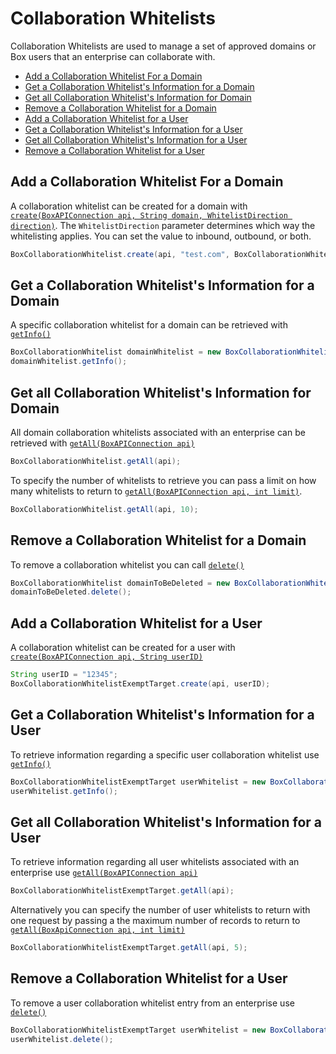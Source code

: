 Collaboration Whitelists
========================

Collaboration Whitelists are used to manage a set of approved domains or Box users that an enterprise
can collaborate with.

<!-- START doctoc generated TOC please keep comment here to allow auto update -->
<!-- DON'T EDIT THIS SECTION, INSTEAD RE-RUN doctoc TO UPDATE -->


- [Add a Collaboration Whitelist For a Domain](#add-a-collaboration-whitelist-for-a-domain)
- [Get a Collaboration Whitelist's Information for a Domain](#get-a-collaboration-whitelists-information-for-a-domain)
- [Get all Collaboration Whitelist's Information for Domain](#get-all-collaboration-whitelists-information-for-domain)
- [Remove a Collaboration Whitelist for a Domain](#remove-a-collaboration-whitelist-for-a-domain)
- [Add a Collaboration Whitelist for a User](#add-a-collaboration-whitelist-for-a-user)
- [Get a Collaboration Whitelist's Information for a User](#get-a-collaboration-whitelists-information-for-a-user)
- [Get all Collaboration Whitelist's Information for a User](#get-all-collaboration-whitelists-information-for-a-user)
- [Remove a Collaboration Whitelist for a User](#remove-a-collaboration-whitelist-for-a-user)

<!-- END doctoc generated TOC please keep comment here to allow auto update -->

Add a Collaboration Whitelist For a Domain
------------------------------------------

A collaboration whitelist can be created for a domain with
[`create(BoxAPIConnection api, String domain, WhitelistDirection direction)`][whitelist1].
The `WhitelistDirection` parameter determines which way the whitelisting
applies. You can set the value to inbound, outbound, or both.

```java
BoxCollaborationWhitelist.create(api, "test.com", BoxCollaborationWhitelist.WhitelistDirection.BOTH);
```

[whitelist1]: http://opensource.box.com/box-java-sdk/javadoc/com/box/sdk/BoxCollaborationWhitelist.html#create-com.box.sdk.BoxAPIConnection-java.lang.String-com.box.sdk.BoxCollaborationWhitelist.WhitelistDirection-

Get a Collaboration Whitelist's Information for a Domain
--------------------------------------------------------

A specific collaboration whitelist for a domain can be retrieved with
[`getInfo()`][getWhitelistInfo]

```java
BoxCollaborationWhitelist domainWhitelist = new BoxCollaborationWhitelist(api, "id");
domainWhitelist.getInfo();
```

[getWhitelistInfo]: http://opensource.box.com/box-java-sdk/javadoc/com/box/sdk/BoxCollaborationWhitelist.html#getInfo--

Get all Collaboration Whitelist's Information for Domain
--------------------------------------------------------

All domain collaboration whitelists associated with an enterprise can be
retrieved with [`getAll(BoxAPIConnection api)`][getAllWhitelists1]

```java
BoxCollaborationWhitelist.getAll(api);
```

To specify the number of whitelists to retrieve you can pass a limit on how
many whitelists to return to [`getAll(BoxAPIConnection api, int limit)`][getAllWhitelists2].

```java
BoxCollaborationWhitelist.getAll(api, 10);
```

[getAllWhitelists1]: http://opensource.box.com/box-java-sdk/javadoc/com/box/sdk/BoxCollaborationWhitelist.html#getAll-com.box.sdk.BoxAPIConnection-java.lang.String...-
[getAllWhitelists2]: http://opensource.box.com/box-java-sdk/javadoc/com/box/sdk/BoxCollaborationWhitelist.html#getAll-com.box.sdk.BoxAPIConnection-int-java.lang.String...-

Remove a Collaboration Whitelist for a Domain
---------------------------------------------

To remove a collaboration whitelist you can call [`delete()`][deleteWhitelist]

```java
BoxCollaborationWhitelist domainToBeDeleted = new BoxCollaborationWhitelist(api, "whitelist-id");
domainToBeDeleted.delete();
```

[deleteWhitelist]: http://opensource.box.com/box-java-sdk/javadoc/com/box/sdk/BoxCollaborationWhitelist.html#delete--

Add a Collaboration Whitelist for a User
----------------------------------------

A collaboration whitelist can be created for a user with
[`create(BoxAPIConnection api, String userID)`][createExempt]

```java
String userID = "12345";
BoxCollaborationWhitelistExemptTarget.create(api, userID);
```

[createExempt]: http://opensource.box.com/box-java-sdk/javadoc/com/box/sdk/BoxCollaborationWhitelistExemptTarget.html#create-com.box.sdk.BoxAPIConnection-java.lang.String-

Get a Collaboration Whitelist's Information for a User
------------------------------------------------------

To retrieve information regarding a specific user collaboration whitelist use
[`getInfo()`][getInfoExempt]

```java
BoxCollaborationWhitelistExemptTarget userWhitelist = new BoxCollaborationWhitelistExemptTarget(api, "whitelistID");
userWhitelist.getInfo();
```

[getInfoExempt]: http://opensource.box.com/box-java-sdk/javadoc/com/box/sdk/BoxCollaborationWhitelistExemptTarget.html#getInfo--

Get all Collaboration Whitelist's Information for a User
--------------------------------------------------------

To retrieve information regarding all user whitelists associated with an enterprise use
[`getAll(BoxAPIConnection api)`][getAllExempt1]

```java
BoxCollaborationWhitelistExemptTarget.getAll(api);
```

Alternatively you can specify the number of user whitelists to return with one
request by passing a the maximum number of records to return to
[`getAll(BoxApiConnection api, int limit)`][getAllExempt2]

```java
BoxCollaborationWhitelistExemptTarget.getAll(api, 5);
```

[getAllExempt1]: http://opensource.box.com/box-java-sdk/javadoc/com/box/sdk/BoxCollaborationWhitelistExemptTarget.html#getAll-com.box.sdk.BoxAPIConnection-java.lang.String...-
[getAllExempt2]: http://opensource.box.com/box-java-sdk/javadoc/com/box/sdk/BoxCollaborationWhitelistExemptTarget.html#getAll-com.box.sdk.BoxAPIConnection-int-java.lang.String...-

Remove a Collaboration Whitelist for a User
-------------------------------------------

To remove a user collaboration whitelist entry from an enterprise use
[`delete()`][deleteExempt]

```java
BoxCollaborationWhitelistExemptTarget userWhitelist = new BoxCollaborationWhitelistExemptTarget(api, "whitelist_id") 
userWhitelist.delete();
```

[deleteExempt]: http://opensource.box.com/box-java-sdk/javadoc/com/box/sdk/BoxCollaborationWhitelistExemptTarget.html#delete--
